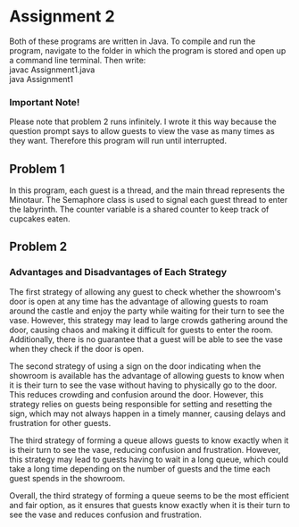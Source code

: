 # Assignment 2
Both of these programs are written in Java. To compile and run the program, navigate to the folder in which the program is stored and open up a command line terminal. Then write:\
javac Assignment1.java\
java Assignment1

### Important Note!
Please note that problem 2 runs infinitely. I wrote it this way because the question prompt says to allow guests to view the vase as many times as they want. Therefore this program will run until interrupted.

## Problem 1
In this program, each guest is a thread, and the main thread represents the Minotaur. The Semaphore class is used to signal each guest thread to enter the labyrinth. The counter variable is a shared counter to keep track of cupcakes eaten.
## Problem 2
### Advantages and Disadvantages of Each Strategy
The first strategy of allowing any guest to check whether the showroom's door is open at any time has the advantage of allowing guests to roam around the castle and enjoy the party while waiting for their turn to see the vase. However, this strategy may lead to large crowds gathering around the door, causing chaos and making it difficult for guests to enter the room. Additionally, there is no guarantee that a guest will be able to see the vase when they check if the door is open.

The second strategy of using a sign on the door indicating when the showroom is available has the advantage of allowing guests to know when it is their turn to see the vase without having to physically go to the door. This reduces crowding and confusion around the door. However, this strategy relies on guests being responsible for setting and resetting the sign, which may not always happen in a timely manner, causing delays and frustration for other guests.

The third strategy of forming a queue allows guests to know exactly when it is their turn to see the vase, reducing confusion and frustration. However, this strategy may lead to guests having to wait in a long queue, which could take a long time depending on the number of guests and the time each guest spends in the showroom.

Overall, the third strategy of forming a queue seems to be the most efficient and fair option, as it ensures that guests know exactly when it is their turn to see the vase and reduces confusion and frustration.
